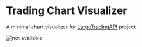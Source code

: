 # Trading Chart Visualizer
A minimal chart visualizer for [LargeTradingAPI](https://github.com/janv93/LargeTradingAPI) project

![not available](https://i.gyazo.com/7d183c6f75376510295936ff78f0f475.jpg)
